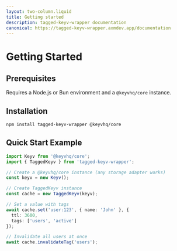 ```yaml
---
layout: two-column.liquid
title: Getting started
description: tagged-keyv-wrapper documentation 
canonical: https://tagged-keyv-wrapper.axmdev.app/documentation
---
```


# Getting Started

## Prerequisites

Requires a Node.js or Bun environment and a `@keyvhq/core` instance.

## Installation

```bash
npm install tagged-keyv-wrapper @keyvhq/core
```

## Quick Start Example

```typescript
import Keyv from '@keyvhq/core';
import { TaggedKeyv } from 'tagged-keyv-wrapper';

// Create a @keyvhq/core instance (any storage adapter works)
const keyv = new Keyv();

// Create TaggedKeyv instance
const cache = new TaggedKeyv(keyv);

// Set a value with tags
await cache.set('user:123', { name: 'John' }, {
  ttl: 3600,
  tags: ['users', 'active']
});

// Invalidate all users at once
await cache.invalidateTag('users');
```